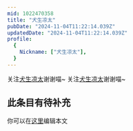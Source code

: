 ```yaml
---
mid: 1022470358
title: "犬生凉太"
pubDate: "2024-11-04T11:22:14.039Z"
updatedDate: "2024-11-04T11:22:14.039Z"
profile:
  {
    Nickname: ["犬生凉太"],
  }
---
```


关注[犬生凉太](https://space.bilibili.com/1022470358)谢谢喵~ 关注[犬生凉太](https://space.bilibili.com/1022470358)谢谢喵~

## 此条目有待补充
你可以在[这里](https://github.com/Yuhanawa/VTuber.ICU-Content/edit/master/v/犬生凉太/index.md)编辑本文

